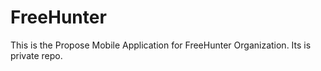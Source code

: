 # FreeHunter
This is the Propose Mobile Application for FreeHunter Organization. Its is private repo.
